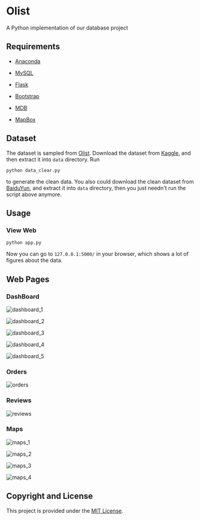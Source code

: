 # Olist
A Python implementation of our database project

## Requirements
- [Anaconda](https://www.anaconda.com/download/)

- [MySQL](https://www.mysql.com)

- [Flask](http://flask.pocoo.org)

- [Bootstrap](https://getbootstrap.com)

- [MDB](https://mdbootstrap.com)

- [MapBox](https://www.mapbox.com)

## Dataset
The dataset is sampled from [Olist](http://www.olist.com). Download the dataset from 
[Kaggle](https://www.kaggle.com/olistbr/brazilian-ecommerce), and then extract it into `data` directory. Run
```
python data_clear.py
```
to generate the clean data. You also could download the clean dataset from [BaiduYun](https://pan.baidu.com/s/1EDtJJeJJmfSKaMUPwNaA9Q), 
and extract it into `data` directory, then you just needn't run the script above anymore.

## Usage
### View Web
```
python app.py
```
Now you can go to `127.0.0.1:5000/` in your browser, which shows a lot of figures about the data. 

## Web Pages
### DashBoard
![dashboard_1](results/dashboard_1.png)

![dashboard_2](results/dashboard_2.png)

![dashboard_3](results/dashboard_3.png)

![dashboard_4](results/dashboard_4.png)

![dashboard_5](results/dashboard_5.png)

### Orders
![orders](results/orders.png)

### Reviews
![reviews](results/reviews.png)

### Maps
![maps_1](results/maps_1.png)

![maps_2](results/maps_2.png)

![maps_3](results/maps_3.png)

![maps_4](results/maps_4.png)

## Copyright and License
This project is provided under the [MIT License](LICENSE).